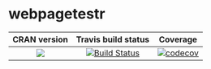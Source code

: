 webpagetestr
==========================
| CRAN version       | Travis build status   | Coverage |
| :-------------: |:-------------:|:-------------:|
| [![](http://www.r-pkg.org/badges/version/webpagetestr)](https://CRAN.R-project.org/package=webpagetestr) | [![Build Status](https://travis-ci.org/johndharrison/webpagetestr.svg?branch=master)](https://travis-ci.org/johndharrison/webpagetestr) | [![codecov](https://codecov.io/gh/johndharrison/webpagetestr/branch/master/graph/badge.svg)](https://codecov.io/gh/johndharrison/webpagetestr)|

